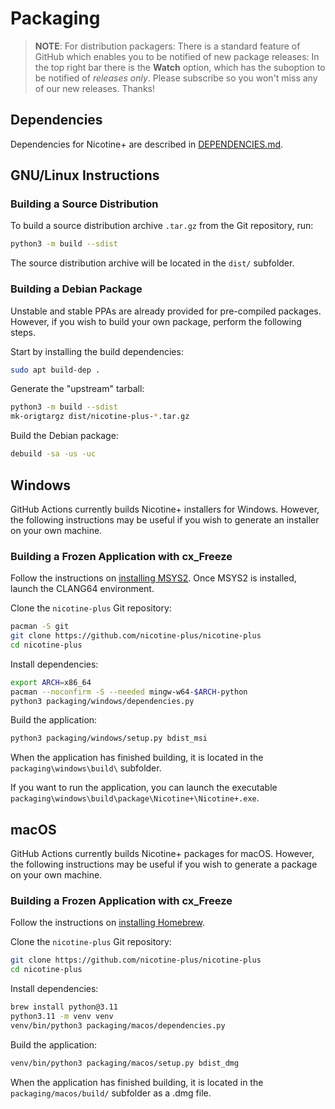 # Packaging

> **NOTE**: For distribution packagers: There is a standard feature of GitHub
> which enables you to be notified of new package releases: In the top right
> bar there is the **Watch** option, which has the suboption to be notified of
> *releases only*. Please subscribe so you won't miss any of our new releases.
> Thanks!


## Dependencies

Dependencies for Nicotine+ are described in [DEPENDENCIES.md](DEPENDENCIES.md).


## GNU/Linux Instructions

### Building a Source Distribution

To build a source distribution archive `.tar.gz` from the Git repository, run:

```sh
python3 -m build --sdist
```

The source distribution archive will be located in the `dist/` subfolder.

### Building a Debian Package

Unstable and stable PPAs are already provided for pre-compiled packages.
However, if you wish to build your own package, perform the following steps.

Start by installing the build dependencies:

```sh
sudo apt build-dep .
```

Generate the "upstream" tarball:

```sh
python3 -m build --sdist
mk-origtargz dist/nicotine-plus-*.tar.gz
```

Build the Debian package:

```sh
debuild -sa -us -uc
```


## Windows

GitHub Actions currently builds Nicotine+ installers for Windows. However, the
following instructions may be useful if you wish to generate an installer on
your own machine.

### Building a Frozen Application with cx_Freeze

Follow the instructions on [installing MSYS2](https://www.msys2.org/#installation).
Once MSYS2 is installed, launch the CLANG64 environment.

Clone the `nicotine-plus` Git repository:

```sh
pacman -S git
git clone https://github.com/nicotine-plus/nicotine-plus
cd nicotine-plus
```

Install dependencies:

```sh
export ARCH=x86_64
pacman --noconfirm -S --needed mingw-w64-$ARCH-python
python3 packaging/windows/dependencies.py
```

Build the application:

```sh
python3 packaging/windows/setup.py bdist_msi
```

When the application has finished building, it is located in the
`packaging\windows\build\` subfolder.

If you want to run the application, you can launch the executable
`packaging\windows\build\package\Nicotine+\Nicotine+.exe`.


## macOS

GitHub Actions currently builds Nicotine+ packages for macOS. However, the
following instructions may be useful if you wish to generate a package on your
own machine.

### Building a Frozen Application with cx_Freeze

Follow the instructions on [installing Homebrew](https://brew.sh/).

Clone the `nicotine-plus` Git repository:

```sh
git clone https://github.com/nicotine-plus/nicotine-plus
cd nicotine-plus
```

Install dependencies:

```sh
brew install python@3.11
python3.11 -m venv venv
venv/bin/python3 packaging/macos/dependencies.py
```

Build the application:

```sh
venv/bin/python3 packaging/macos/setup.py bdist_dmg
```

When the application has finished building, it is located in the
`packaging/macos/build/` subfolder as a .dmg file.

